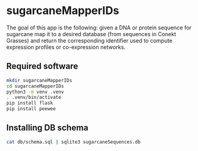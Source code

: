 # sugarcaneMapperIDs

The goal of this app is the following: given a DNA or protein sequence for sugarcane map it to a desired database (from sequences in Conekt Grasses) and return the corresponding identifier used to compute expression profiles or co-expression networks.

## Required software

```bash
mkdir sugarcaneMapperIDs
cd sugarcaneMapperIDs
python3 -m venv .venv
. .venv/bin/activate
pip install flask
pip install peewee
```

## Installing DB schema

```bash
cat db/schema.sql | sqlite3 sugarcaneSequences.db
```
